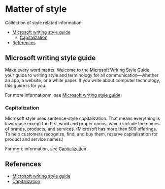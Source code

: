 # Matter of style <!-- omit from toc -->

Collection of style related information.

- [Microsoft writing style guide](#microsoft-writing-style-guide)
  - [Capitalization](#capitalization)
- [References](#references)

## Microsoft writing style guide

Make every word matter. Welcome to the Microsoft Writing Style Guide,
your guide to writing style and terminology for all
communication—whether an app, a website, or a white paper. If you write
about computer technology, this guide is for you.

For more informationm, see [Microsoft writing style guide](https://learn.microsoft.com/en-us/style-guide/welcome/).


### Capitalization

Microsoft style uses sentence-style capitalization. That means
everything is lowercase except the first word and proper nouns, which
include the names of brands, products, and services. (Microsoft has more
than 500 offerings. To help customers recognize, find, and buy them,
reserve capitalization for product and service names.)

For more information, see [Capitalization](https://learn.microsoft.com/en-us/style-guide/capitalization).



## References

- [Microsoft writing style guide](https://learn.microsoft.com/en-us/style-guide/welcome/)
- [Capitalization](https://learn.microsoft.com/en-us/style-guide/capitalization)
